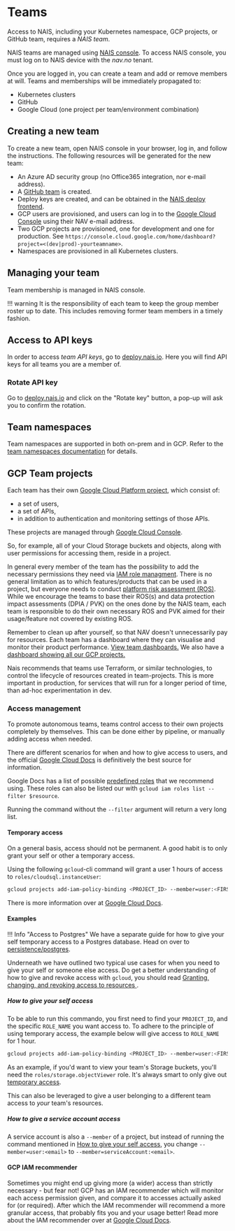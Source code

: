 # Teams

Access to NAIS, including your Kubernetes namespace, GCP projects, or GitHub team, requires a _NAIS team_.

NAIS teams are managed using [NAIS console](https://console.nav.cloud.nais.io).
To access NAIS console, you must log on to NAIS device with the _nav.no_ tenant.

Once you are logged in, you can create a team and add or remove members at will.
Teams and memberships will be immediately propagated to:
- Kubernetes clusters
- GitHub
- Google Cloud (one project per team/environment combination)

## Creating a new team

To create a new team, open NAIS console in your browser, log in, and follow the instructions.
The following resources will be generated for the new team:

* An Azure AD security group (no Office365 integration, nor e-mail address).
* A [GitHub team](https://github.com/orgs/navikt/teams) is created.
* Deploy keys are created, and can be obtained in the [NAIS deploy frontend](https://deploy.nais.io/).
* GCP users are provisioned, and users can log in to the [Google Cloud Console](https://console.cloud.google.com/) using their NAV e-mail address.
* Two GCP projects are provisioned, one for development and one for production. See `https://console.cloud.google.com/home/dashboard?project=<(dev|prod)-yourteamname>`.
* Namespaces are provisioned in all Kubernetes clusters.

## Managing your team

Team membership is managed in NAIS console.

!!! warning
    It is the responsibility of each team to keep the group member roster up to date. This includes removing former team members in a timely fashion.

## Access to API keys

In order to access _team API keys_, go to [deploy.nais.io](https://deploy.nais.io/). Here you will find API keys for all teams you are a member of.

### Rotate API key

Go to [deploy.nais.io](https://deploy.nais.io/) and click on the "Rotate key" button, a pop-up will ask you to confirm the rotation.

## Team namespaces

Team namespaces are supported in both on-prem and in GCP. Refer to the [team namespaces documentation](../clusters/team-namespaces.md) for details.

## GCP Team projects

Each team has their own [Google Cloud Platform project](https://cloud.google.com/storage/docs/projects), which consist of:

* a set of users,
* a set of APIs,
* in addition to authentication and monitoring settings of those APIs.

These projects are managed through [Google Cloud Console](https://console.cloud.google.com/).
   
So, for example, all of your Cloud Storage buckets and objects, along with user permissions for accessing them, reside in a project.

In general every member of the team has the possibility to add the necessary permissions they need via [IAM role managment](https://console.cloud.google.com/iam-admin/iam).
There is no general limitation as to which features/products that can be used in a project, but everyone needs to conduct [platform risk assessment (ROS)](https://doc.nais.io/legal/nais-ros/).
While we encourage the teams to base their ROS(s) and data protection impact assessments (DPIA / PVK) on the ones done by the NAIS team, each team is responsible to do their own necessary ROS and PVK aimed for their usage/feature not covered by existing ROS.

Remember to clean up after yourself, so that NAV doesn't unnecessarily pay for resources.
Each team has a dashboard where they can visualise and monitor their product performance. [View team dashboards.](https://datastudio.google.com/u/1/reporting/417b0a1d-b307-4a6d-a699-77a6ab239661/page/mJdmB) We also have a [dashboard showing all our GCP projects.](https://datastudio.google.com/reporting/fda5f821-caef-4056-9356-9aa4f7082699/page/mJdmB)

Nais recommends that teams use Terraform, or similar technologies, to control the lifecycle of resources created in team-projects. This is more important in production, for services that will run for a longer period of time, than ad-hoc experimentation in dev. 

### Access management

To promote autonomous teams, teams control access to their own projects completely by themselves.
This can be done either by pipeline, or manually adding access when needed.

There are different scenarios for when and how to give access to users, and the official [Google Cloud Docs](https://cloud.google.com/iam/docs/granting-changing-revoking-access) is definitively the best source for information.

Google Docs has a list of possible [predefined roles](https://cloud.google.com/iam/docs/understanding-roles#predefined_roles) that we recommend using.
These roles can also be listed our with `gcloud iam roles list --filter $resource`.

Running the command without the `--filter` argument will return a very long list.

#### Temporary access

On a general basis, access should not be permanent.
A good habit is to only grant your self or other a temporary access.

Using the following `gcloud`-cli command will grant a user 1 hours of access to `roles/cloudsql.instanceUser`:
```bash
gcloud projects add-iam-policy-binding <PROJECT_ID> --member=user:<FIRSTNAME>.<LASTNAME>@nav.no --role=roles/cloudsql.instanceUser --condition="expression=request.time < timestamp('$(date -v '+1H' -u +'%Y-%m-%dT%H:%M:%SZ')'),title=temp_access"
```

There is more information over at [Google Cloud Docs](https://cloud.google.com/iam/docs/configuring-temporary-access).

#### Examples

!!! Info "Access to Postgres"
    We have a separate guide for how to give your self temporary access to a Postgres database. Head on over to [persistence/postgres](../../persistence/postgres/#granting-temporary-personal-access).

Underneath we have outlined two typical use cases for when you need to give your self or someone else access.
Do get a better understanding of how to give and revoke access with `gcloud`, you should read [Granting, changing, and revoking access to resources
](https://cloud.google.com/iam/docs/granting-changing-revoking-access).

##### How to give your self access

To be able to run this commando, you first need to find your `PROJECT_ID`, and the specific `ROLE_NAME` you want access to. To adhere to the principle of using temporary access, the example below will give access to `ROLE_NAME` for 1 hour.
```bash
gcloud projects add-iam-policy-binding <PROJECT_ID> --member=user:<FIRSTNAME>.<LASTNAME>@nav.no --role=<ROLE_NAME> --condition="expression=request.time < timestamp('$(date -v '+1H' -u +'%Y-%m-%dT%H:%M:%SZ')'),title=temp_access"
```

As an example, if you'd want to view your team's Storage buckets, you'll need the `roles/storage.objectViewer` role.
It's always smart to only give out [temporary access](#temporary-access).

This can also be leveraged to give a user belonging to a different team access to _your_ team's resources.

##### How to give a service account access

A service account is also a `--member` of a project, but instead of running the command mentioned in [How to give your self access](#how-to-give-your-self-access), you change `--member=user:<email>` to `--member=serviceAccount:<email>`.

#### GCP IAM recommender

Sometimes you might end up giving more (a wider) access than strictly necessary - but fear not!
GCP has an IAM recommender which will monitor each access permission given, and compare it to accesses actually asked for (or required).
After which the IAM recommender will recommend a more granular access, that probably fits you and your usage better!
Read more about the IAM recommender over at [Google Cloud Docs](https://cloud.google.com/iam/docs/recommender-overview).
